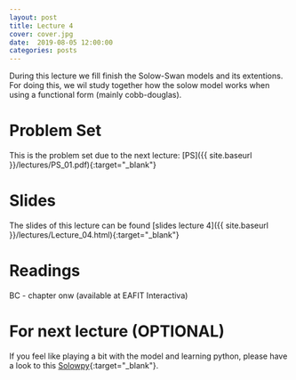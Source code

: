 ```yaml
---
layout: post
title: Lecture 4
cover: cover.jpg
date:  2019-08-05 12:00:00
categories: posts
---
```


During this lecture we fill finish the Solow-Swan models and its extentions. For doing this, we wil study together how the solow model works when using a functional form (mainly cobb-douglas). 

# Problem Set

This is the problem set due to the next lecture: [PS]({{ site.baseurl }}/lectures/PS_01.pdf){:target="_blank"} 


# Slides

The slides of this lecture can be found [slides lecture 4]({{ site.baseurl }}/lectures/Lecture_04.html){:target="_blank"} 

# Readings

BC - chapter onw (available at EAFIT Interactiva)


# For next lecture (OPTIONAL)

If you feel like playing a bit with the model and learning python, please have a look to this [Solowpy](https://github.com/solowPy/solowPy){:target="_blank"}.